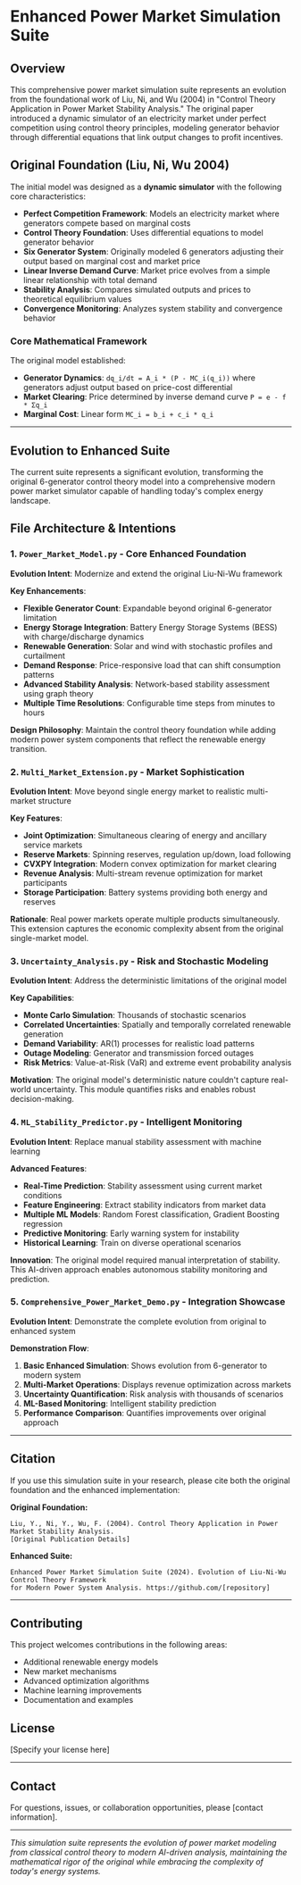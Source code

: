 # Enhanced Power Market Simulation Suite

## Overview

This comprehensive power market simulation suite represents an evolution from the foundational work of Liu, Ni, and Wu (2004) in "Control Theory Application in Power Market Stability Analysis." The original paper introduced a dynamic simulator of an electricity market under perfect competition using control theory principles, modeling generator behavior through differential equations that link output changes to profit incentives.

## Original Foundation (Liu, Ni, Wu 2004)

The initial model was designed as a **dynamic simulator** with the following core characteristics:

- **Perfect Competition Framework**: Models an electricity market where generators compete based on marginal costs
- **Control Theory Foundation**: Uses differential equations to model generator behavior
- **Six Generator System**: Originally modeled 6 generators adjusting their output based on marginal cost and market price
- **Linear Inverse Demand Curve**: Market price evolves from a simple linear relationship with total demand
- **Stability Analysis**: Compares simulated outputs and prices to theoretical equilibrium values
- **Convergence Monitoring**: Analyzes system stability and convergence behavior

### Core Mathematical Framework

The original model established:
- **Generator Dynamics**: `dq_i/dt = A_i * (P - MC_i(q_i))` where generators adjust output based on price-cost differential
- **Market Clearing**: Price determined by inverse demand curve `P = e - f * Σq_i`
- **Marginal Cost**: Linear form `MC_i = b_i + c_i * q_i`

---

## Evolution to Enhanced Suite

The current suite represents a significant evolution, transforming the original 6-generator control theory model into a comprehensive modern power market simulator capable of handling today's complex energy landscape.

## File Architecture & Intentions

### 1. `Power_Market_Model.py` - Core Enhanced Foundation
**Evolution Intent**: Modernize and extend the original Liu-Ni-Wu framework

**Key Enhancements**:
- **Flexible Generator Count**: Expandable beyond original 6-generator limitation
- **Energy Storage Integration**: Battery Energy Storage Systems (BESS) with charge/discharge dynamics
- **Renewable Generation**: Solar and wind with stochastic profiles and curtailment
- **Demand Response**: Price-responsive load that can shift consumption patterns
- **Advanced Stability Analysis**: Network-based stability assessment using graph theory
- **Multiple Time Resolutions**: Configurable time steps from minutes to hours

**Design Philosophy**: Maintain the control theory foundation while adding modern power system components that reflect the renewable energy transition.

### 2. `Multi_Market_Extension.py` - Market Sophistication
**Evolution Intent**: Move beyond single energy market to realistic multi-market structure

**Key Features**:
- **Joint Optimization**: Simultaneous clearing of energy and ancillary service markets
- **Reserve Markets**: Spinning reserves, regulation up/down, load following
- **CVXPY Integration**: Modern convex optimization for market clearing
- **Revenue Analysis**: Multi-stream revenue optimization for market participants
- **Storage Participation**: Battery systems providing both energy and reserves

**Rationale**: Real power markets operate multiple products simultaneously. This extension captures the economic complexity absent from the original single-market model.

### 3. `Uncertainty_Analysis.py` - Risk and Stochastic Modeling
**Evolution Intent**: Address the deterministic limitations of the original model

**Key Capabilities**:
- **Monte Carlo Simulation**: Thousands of stochastic scenarios
- **Correlated Uncertainties**: Spatially and temporally correlated renewable generation
- **Demand Variability**: AR(1) processes for realistic load patterns
- **Outage Modeling**: Generator and transmission forced outages
- **Risk Metrics**: Value-at-Risk (VaR) and extreme event probability analysis

**Motivation**: The original model's deterministic nature couldn't capture real-world uncertainty. This module quantifies risks and enables robust decision-making.

### 4. `ML_Stability_Predictor.py` - Intelligent Monitoring
**Evolution Intent**: Replace manual stability assessment with machine learning

**Advanced Features**:
- **Real-Time Prediction**: Stability assessment using current market conditions
- **Feature Engineering**: Extract stability indicators from market data
- **Multiple ML Models**: Random Forest classification, Gradient Boosting regression
- **Predictive Monitoring**: Early warning system for instability
- **Historical Learning**: Train on diverse operational scenarios

**Innovation**: The original model required manual interpretation of stability. This AI-driven approach enables autonomous stability monitoring and prediction.

### 5. `Comprehensive_Power_Market_Demo.py` - Integration Showcase
**Evolution Intent**: Demonstrate the complete evolution from original to enhanced system

**Demonstration Flow**:
1. **Basic Enhanced Simulation**: Shows evolution from 6-generator to modern system
2. **Multi-Market Operations**: Displays revenue optimization across markets
3. **Uncertainty Quantification**: Risk analysis with thousands of scenarios
4. **ML-Based Monitoring**: Intelligent stability prediction
5. **Performance Comparison**: Quantifies improvements over original approach

---

## Citation

If you use this simulation suite in your research, please cite both the original foundation and the enhanced implementation:

**Original Foundation:**
```
Liu, Y., Ni, Y., Wu, F. (2004). Control Theory Application in Power Market Stability Analysis. 
[Original Publication Details]
```

**Enhanced Suite:**
```
Enhanced Power Market Simulation Suite (2024). Evolution of Liu-Ni-Wu Control Theory Framework 
for Modern Power System Analysis. https://github.com/[repository]
```

---

## Contributing

This project welcomes contributions in the following areas:
- Additional renewable energy models
- New market mechanisms
- Advanced optimization algorithms
- Machine learning improvements
- Documentation and examples

## License

[Specify your license here]

---

## Contact

For questions, issues, or collaboration opportunities, please [contact information].

---

*This simulation suite represents the evolution of power market modeling from classical control theory to modern AI-driven analysis, maintaining the mathematical rigor of the original while embracing the complexity of today's energy systems.*
